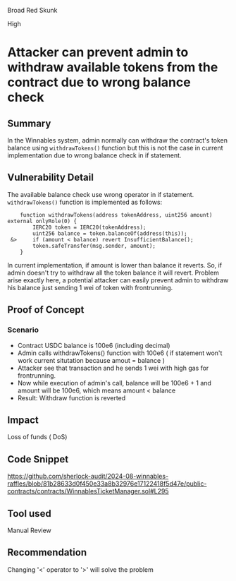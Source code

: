 Broad Red Skunk

High

# Attacker can prevent admin to withdraw available tokens from the contract due to wrong balance check

## Summary
In the Winnables system, admin normally can withdraw the contract's token balance using  `withdrawTokens()` function but this is not the case in current implementation due to wrong balance check in if statement.
## Vulnerability Detail
The available balance check use wrong operator in if statement. `withdrawTokens()` function is implemented as follows:

```solidity
    function withdrawTokens(address tokenAddress, uint256 amount) external onlyRole(0) {
        IERC20 token = IERC20(tokenAddress);
        uint256 balance = token.balanceOf(address(this));
 &>     if (amount < balance) revert InsufficientBalance();
        token.safeTransfer(msg.sender, amount);
    }
```
In current implementation, if amount is lower than balance it reverts. So, if admin doesn't try to withdraw all the token balance it will revert. Problem arise exactly here, a potential attacker can easily prevent admin to withdraw his balance just sending 1 wei of token with frontrunning. 

## Proof of Concept

### Scenario
- Contract USDC balance is 100e6 (including decimal)
- Admin calls withdrawTokens() function with 100e6 ( if statement won't work current situtation because amout = balance )
- Attacker see that transaction and he sends 1 wei with high gas for frontrunning. 
- Now while execution of admin's call, balance will be 100e6 + 1 and amount will be 100e6, which means amount < balance
- Result: Withdraw function is reverted


## Impact
Loss of funds ( DoS)

## Code Snippet
https://github.com/sherlock-audit/2024-08-winnables-raffles/blob/81b28633d0f450e33a8b32976e17122418f5d47e/public-contracts/contracts/WinnablesTicketManager.sol#L295
## Tool used

Manual Review

## Recommendation

Changing '<' operator to '>' will solve the problem